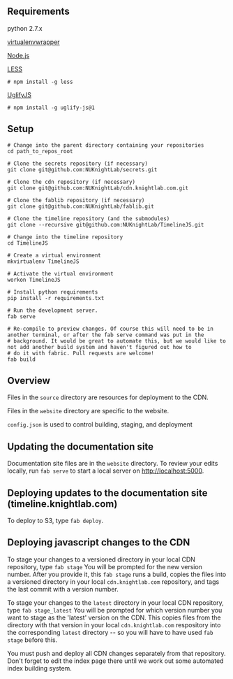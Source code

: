 ## Requirements

 python 2.7.x
 
 [virtualenvwrapper](http://virtualenvwrapper.readthedocs.org/)
 
 [Node.js](http://nodejs.org)
 
 [LESS](http://lesscss.org)
 
    # npm install -g less
  
 [UglifyJS](https://github.com/mishoo/UglifyJS)
 
    # npm install -g uglify-js@1

## Setup

    # Change into the parent directory containing your repositories
    cd path_to_repos_root
  
    # Clone the secrets repository (if necessary)
    git clone git@github.com:NUKnightLab/secrets.git
  
    # Clone the cdn repository (if necessary)
    git clone git@github.com:NUKnightLab/cdn.knightlab.com.git
 
    # Clone the fablib repository (if necessary)
    git clone git@github.com:NUKnightLab/fablib.git
 
    # Clone the timeline repository (and the submodules)
    git clone --recursive git@github.com:NUKnightLab/TimelineJS.git
  
    # Change into the timeline repository
    cd TimelineJS
  
    # Create a virtual environment
    mkvirtualenv TimelineJS
  
    # Activate the virtual environment
    workon TimelineJS
  
    # Install python requirements
    pip install -r requirements.txt
  
    # Run the development server. 
    fab serve

    # Re-compile to preview changes. Of course this will need to be in another terminal, or after the fab serve command was put in the
    # background. It would be great to automate this, but we would like to not add another build system and haven't figured out how to
    # do it with fabric. Pull requests are welcome!
    fab build

## Overview

Files in the `source` directory are resources for deployment to the CDN.

Files in the `website` directory are specific to the website.

`config.json` is used to control building, staging, and deployment

## Updating the documentation site

Documentation site files are in the `website` directory. To review your edits locally, run `fab serve` to start a local server on [http://localhost:5000](http://localhost:5000). 

## Deploying updates to the documentation site (timeline.knightlab.com)

To deploy to S3, type `fab deploy`.

## Deploying javascript changes to the CDN

To stage your changes to a versioned directory in your local CDN repository, type `fab stage` You will be prompted for the new version number. After you provide it, this `fab stage` runs a build, copies the files into a versioned directory in your local `cdn.knightlab.com` repository, and tags the last commit with a version number.

To stage your changes to the `latest` directory in your local CDN repository, type `fab stage_latest` You will be prompted for which version number you want to stage as the 'latest' version on the CDN. This copies files from the directory with that version in your local `cdn.knightlab.com` respository into the corresponding `latest` directory -- so you will have to have used `fab stage` before this.

You must push and deploy all CDN changes separately from that repository. Don't forget to edit the index page there until we work out some automated index building system.

